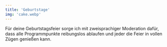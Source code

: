 ```yaml
---
title: 'Geburtstage'
img: 'cake.webp' 
---
```

Für deine Geburtstagsfeier sorge ich mit zweisprachiger Moderation dafür, dass alle Programmpunkte reibungslos ablaufen und jeder die Feier in vollen Zügen genießen kann.
